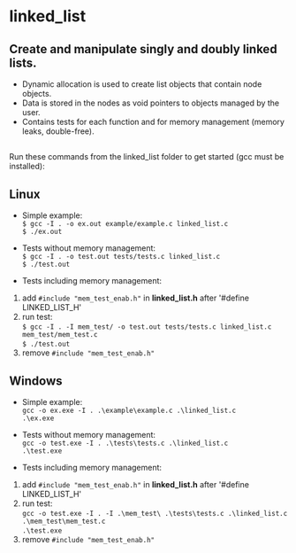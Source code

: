 # linked_list

## Create and manipulate singly and doubly linked lists.

- Dynamic allocation is used to create list objects that contain node objects. 
- Data is stored in the nodes as void pointers to objects managed by the user.
- Contains tests for each function and for memory management (memory leaks, double-free).
##

Run these commands from the linked_list folder to get started (gcc must be installed):

## Linux
   - Simple example:<br />
      `$ gcc -I . -o ex.out example/example.c linked_list.c`<br />
      `$ ./ex.out`<br />

   - Tests without memory management:<br />
      `$ gcc -I . -o test.out tests/tests.c linked_list.c`<br />
      `$ ./test.out`<br />

   - Tests including memory management:<br />
   1. add `#include "mem_test_enab.h"` in **linked_list.h** after '#define LINKED_LIST_H'<br />
   2. run test:<br />
      `$ gcc -I . -I mem_test/ -o test.out tests/tests.c linked_list.c mem_test/mem_test.c`<br />
      `$ ./test.out`<br />
   3. remove `#include "mem_test_enab.h"`<br />

## Windows
   - Simple example:<br />
      `gcc -o ex.exe -I . .\example\example.c .\linked_list.c`<br />
      `.\ex.exe`<br />

   - Tests without memory management:<br />
      `gcc -o test.exe -I . .\tests\tests.c .\linked_list.c`<br />
      `.\test.exe`<br />

   - Tests including memory management:<br />
   1. add `#include "mem_test_enab.h"` in **linked_list.h** after '#define LINKED_LIST_H'<br />
   2. run test:<br />
      `gcc -o test.exe -I . -I .\mem_test\ .\tests\tests.c .\linked_list.c .\mem_test\mem_test.c`<br />
      `.\test.exe`<br />
   3. remove `#include "mem_test_enab.h"`<br />
<br />
